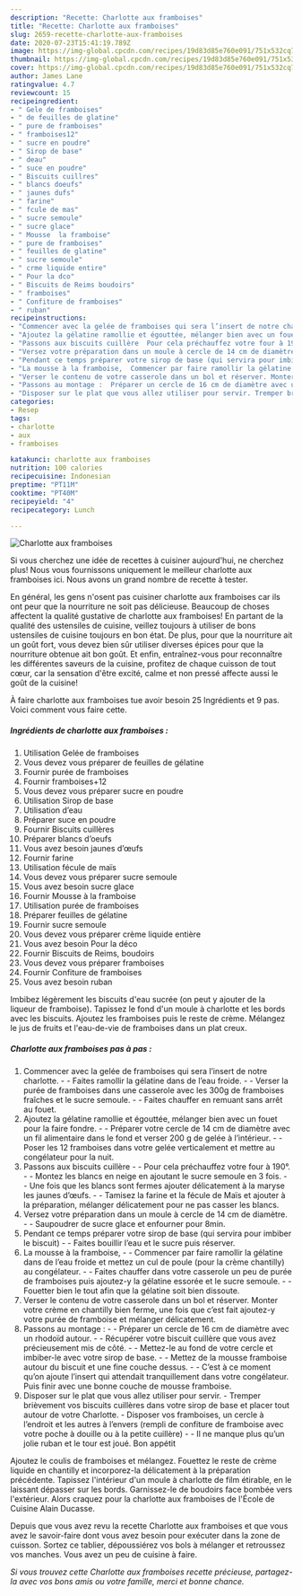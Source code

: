 ```yaml
---
description: "Recette: Charlotte aux framboises"
title: "Recette: Charlotte aux framboises"
slug: 2659-recette-charlotte-aux-framboises
date: 2020-07-23T15:41:19.789Z
image: https://img-global.cpcdn.com/recipes/19d83d85e760e091/751x532cq70/charlotte-aux-framboises-photo-principale-de-la-recette.jpg
thumbnail: https://img-global.cpcdn.com/recipes/19d83d85e760e091/751x532cq70/charlotte-aux-framboises-photo-principale-de-la-recette.jpg
cover: https://img-global.cpcdn.com/recipes/19d83d85e760e091/751x532cq70/charlotte-aux-framboises-photo-principale-de-la-recette.jpg
author: James Lane
ratingvalue: 4.7
reviewcount: 15
recipeingredient:
- " Gele de framboises"
- " de feuilles de glatine"
- " pure de framboises"
- " framboises12"
- " sucre en poudre"
- " Sirop de base"
- " deau"
- " suce en poudre"
- " Biscuits cuillres"
- " blancs doeufs"
- " jaunes dufs"
- " farine"
- " fcule de mas"
- " sucre semoule"
- " sucre glace"
- " Mousse  la framboise"
- " pure de framboises"
- " feuilles de glatine"
- " sucre semoule"
- " crme liquide entire"
- " Pour la dco"
- " Biscuits de Reims boudoirs"
- " framboises"
- " Confiture de framboises"
- " ruban"
recipeinstructions:
- "Commencer avec la gelée de framboises qui sera l’insert de notre charlotte.  Faites ramollir la gélatine dans de l’eau froide.  Verser la purée de framboises dans une casserole avec les 300g de framboises fraîches et le sucre semoule.  Faites chauffer en remuant sans arrêt au fouet."
- "Ajoutez la gélatine ramollie et égouttée, mélanger bien avec un fouet pour la faire fondre.  Préparer votre cercle de 14 cm de diamètre avec un fil alimentaire dans le fond et verser 200 g de gelée à l’intérieur.  Poser les 12 framboises dans votre gelée verticalement et mettre au congélateur pour la nuit."
- "Passons aux biscuits cuillère  Pour cela préchauffez votre four à 190°.  Montez les blancs en neige en ajoutant le sucre semoule en 3 fois.  Une fois que les blancs sont fermes ajouter délicatement à la maryse les jaunes d’œufs.  Tamisez la farine et la fécule de Maïs et ajouter à la préparation, mélanger délicatement pour ne pas casser les blancs."
- "Versez votre préparation dans un moule à cercle de 14 cm de diamètre.  Saupoudrer de sucre glace et enfourner pour 8min."
- "Pendant ce temps préparer votre sirop de base (qui servira pour imbiber le biscuit)  Faites bouillir l’eau et le sucre puis réserver."
- "La mousse à la framboise,  Commencer par faire ramollir la gélatine dans de l’eau froide et mettez un cul de poule (pour la crème chantilly) au congélateur.  Faites chauffer dans votre casserole un peu de purée de framboises puis ajoutez-y la gélatine essorée et le sucre semoule.  Fouetter bien le tout afin que la gélatine soit bien dissoute."
- "Verser le contenu de votre casserole dans un bol et réserver. Monter votre crème en chantilly bien ferme, une fois que c’est fait ajoutez-y votre purée de framboise et mélanger délicatement."
- "Passons au montage :  Préparer un cercle de 16 cm de diamètre avec un rhodoïd autour.  Récupérer votre biscuit cuillère que vous avez précieusement mis de côté.  Mettez-le au fond de votre cercle et imbiber-le avec votre sirop de base.  Mettez de la mousse framboise autour du biscuit et une fine couche dessus.  C’est à ce moment qu’on ajoute l’insert qui attendait tranquillement dans votre congélateur. Puis finir avec une bonne couche de mousse framboise."
- "Disposer sur le plat que vous allez utiliser pour servir. Tremper brièvement vos biscuits cuillères dans votre sirop de base et placer tout autour de votre Charlotte. Disposer vos framboises, un cercle à l’endroit et les autres à l’envers (rempli de confiture de framboise avec votre poche à douille ou à la petite cuillère)  Il ne manque plus qu’un jolie ruban et le tour est joué. Bon appétit"
categories:
- Resep
tags:
- charlotte
- aux
- framboises

katakunci: charlotte aux framboises 
nutrition: 100 calories
recipecuisine: Indonesian
preptime: "PT11M"
cooktime: "PT40M"
recipeyield: "4"
recipecategory: Lunch

---
```



![Charlotte aux framboises](https://img-global.cpcdn.com/recipes/19d83d85e760e091/751x532cq70/charlotte-aux-framboises-photo-principale-de-la-recette.jpg)

Si vous cherchez une idée de recettes à cuisiner aujourd'hui, ne cherchez plus! Nous vous fournissons uniquement le meilleur charlotte aux framboises ici. Nous avons un grand nombre de recette à tester.

En général, les gens n'osent pas cuisiner charlotte aux framboises car ils ont peur que la nourriture ne soit pas délicieuse. Beaucoup de choses affectent la qualité gustative de charlotte aux framboises! En partant de la qualité des ustensiles de cuisine, veillez toujours à utiliser de bons ustensiles de cuisine toujours en bon état. De plus, pour que la nourriture ait un goût fort, vous devez bien sûr utiliser diverses épices pour que la nourriture obtenue ait bon goût. Et enfin, entraînez-vous pour reconnaître les différentes saveurs de la cuisine, profitez de chaque cuisson de tout cœur, car la sensation d'être excité, calme et non pressé affecte aussi le goût de la cuisine!

<!--inarticleads1-->

À faire charlotte aux framboises tue avoir besoin 25 Ingrédients et 9 pas. Voici comment vous faire cette.

##### Ingrédients de charlotte aux framboises :

1. Utilisation  Gelée de framboises
1. Vous devez vous préparer  de feuilles de gélatine
1. Fournir  purée de framboises
1. Fournir  framboises+12
1. Vous devez vous préparer  sucre en poudre
1. Utilisation  Sirop de base
1. Utilisation  d’eau
1. Préparer  suce en poudre
1. Fournir  Biscuits cuillères
1. Préparer  blancs d’oeufs
1. Vous avez besoin  jaunes d’œufs
1. Fournir  farine
1. Utilisation  fécule de maïs
1. Vous devez vous préparer  sucre semoule
1. Vous avez besoin  sucre glace
1. Fournir  Mousse à la framboise
1. Utilisation  purée de framboises
1. Préparer  feuilles de gélatine
1. Fournir  sucre semoule
1. Vous devez vous préparer  crème liquide entière
1. Vous avez besoin  Pour la déco
1. Fournir  Biscuits de Reims, boudoirs
1. Vous devez vous préparer  framboises
1. Fournir  Confiture de framboises
1. Vous avez besoin  ruban


Imbibez légèrement les biscuits d&#39;eau sucrée (on peut y ajouter de la liqueur de framboise). Tapissez le fond d&#39;un moule à charlotte et les bords avec les biscuits. Ajoutez les framboises puis le reste de crème. Mélangez le jus de fruits et l&#39;eau-de-vie de framboises dans un plat creux. 

<!--inarticleads2-->

##### Charlotte aux framboises pas à pas :

1. Commencer avec la gelée de framboises qui sera l’insert de notre charlotte. -  - Faites ramollir la gélatine dans de l’eau froide. -  - Verser la purée de framboises dans une casserole avec les 300g de framboises fraîches et le sucre semoule. -  - Faites chauffer en remuant sans arrêt au fouet.
1. Ajoutez la gélatine ramollie et égouttée, mélanger bien avec un fouet pour la faire fondre. -  - Préparer votre cercle de 14 cm de diamètre avec un fil alimentaire dans le fond et verser 200 g de gelée à l’intérieur. -  - Poser les 12 framboises dans votre gelée verticalement et mettre au congélateur pour la nuit.
1. Passons aux biscuits cuillère -  - Pour cela préchauffez votre four à 190°. -  - Montez les blancs en neige en ajoutant le sucre semoule en 3 fois. -  - Une fois que les blancs sont fermes ajouter délicatement à la maryse les jaunes d’œufs. -  - Tamisez la farine et la fécule de Maïs et ajouter à la préparation, mélanger délicatement pour ne pas casser les blancs.
1. Versez votre préparation dans un moule à cercle de 14 cm de diamètre. -  - Saupoudrer de sucre glace et enfourner pour 8min.
1. Pendant ce temps préparer votre sirop de base (qui servira pour imbiber le biscuit) -  - Faites bouillir l’eau et le sucre puis réserver.
1. La mousse à la framboise, -  - Commencer par faire ramollir la gélatine dans de l’eau froide et mettez un cul de poule (pour la crème chantilly) au congélateur. -  - Faites chauffer dans votre casserole un peu de purée de framboises puis ajoutez-y la gélatine essorée et le sucre semoule. -  - Fouetter bien le tout afin que la gélatine soit bien dissoute.
1. Verser le contenu de votre casserole dans un bol et réserver. Monter votre crème en chantilly bien ferme, une fois que c’est fait ajoutez-y votre purée de framboise et mélanger délicatement.
1. Passons au montage : -  - Préparer un cercle de 16 cm de diamètre avec un rhodoïd autour. -  - Récupérer votre biscuit cuillère que vous avez précieusement mis de côté. -  - Mettez-le au fond de votre cercle et imbiber-le avec votre sirop de base. -  - Mettez de la mousse framboise autour du biscuit et une fine couche dessus. -  - C’est à ce moment qu’on ajoute l’insert qui attendait tranquillement dans votre congélateur. Puis finir avec une bonne couche de mousse framboise.
1. Disposer sur le plat que vous allez utiliser pour servir. - Tremper brièvement vos biscuits cuillères dans votre sirop de base et placer tout autour de votre Charlotte. - Disposer vos framboises, un cercle à l’endroit et les autres à l’envers (rempli de confiture de framboise avec votre poche à douille ou à la petite cuillère) -  - Il ne manque plus qu’un jolie ruban et le tour est joué. Bon appétit


Ajoutez le coulis de framboises et mélangez. Fouettez le reste de crème liquide en chantilly et incorporez-la délicatement à la préparation précédente. Tapissez l&#39;intérieur d&#39;un moule à charlotte de film étirable, en le laissant dépasser sur les bords. Garnissez-le de boudoirs face bombée vers l&#39;extérieur. Alors craquez pour la charlotte aux framboises de l&#39;École de Cuisine Alain Ducasse. 

<!--inarticleads1-->

<p>
Depuis que vous avez revu la recette Charlotte aux framboises et que vous avez le savoir-faire dont vous avez besoin pour exécuter dans la zone de cuisson. Sortez ce tablier, dépoussiérez vos bols à mélanger et retroussez vos manches. Vous avez un peu de cuisine à faire.
</p>

<p>
<i>Si vous trouvez cette Charlotte aux framboises recette précieuse, partagez-la avec vos bons amis ou votre famille, merci et bonne chance.</i>
</p>
